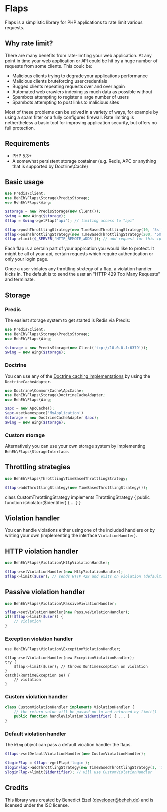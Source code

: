 # Flaps

Flaps is a simplistic library for PHP applications to rate limit various requests.

## Why rate limit?

There are many benefits from rate-limiting your web application. At any point in time your web application or API could be hit by a huge number of requests from some clients. This could be:
- Malicious clients trying to degrade your applications performance
- Malicious clients bruteforcing user credentials
- Bugged clients repeating requests over and over again
- Automated web crawlers indexing as much data as possible without 
- Spambots attempting to register a large number of users
- Spambots attempting to post links to malicious sites

Most of these problems can be solved in a variety of ways, for example by using a spam filter or a fully configured firewall. Rate limiting is nethertheless a basic tool for improving application security, but offers no full protection.

## Requirements

- PHP 5.3+
- A somewhat persistent storage container (e.g. Redis, APC or anything that is supported by Doctrine\Cache)

## Basic usage

```php
use Predis\Client;
use BehEh\Flaps\Storage\PredisStorage;
use BehEh\Flaps\Wing;

$storage = new PredisStorage(new Client());
$wing = new Wing($storage);
$flap = $wing->getFlap('api'); // limiting access to "api"

$flap->pushThrottlingStrategy(new TimeBasedThrottlingStrategy(10, '5s')); // 10 requests per 5 seconds
$flap->pushThrottlingStrategy(new TimeBasedThrottlingStrategy(200, '5m')); // 200 requests per 5 minutes
$flap->limit($_SERVER['HTTP_REMOTE_ADDR']); // add request for this ip and exit with HTTP 429, if limit exceeded
```

Each flap is a certain part of your application you would like to protect. It might be all of your api, certain requests which require authentication or only your login page.

Once a user violates any throttling strategy of a flap, a violation handler kicks in. The default is to send the user an "HTTP 429 Too Many Requests" and terminate.

## Storage

### Predis

The easiest storage system to get started is Redis via Predis:

```php
use Predis\Client;
use BehEh\Flaps\Storage\PredisStorage;
use BehEh\Flaps\Wing;

$storage = new PredisStorage(new Client('tcp://10.0.0.1:6379'));
$wing = new Wing($storage);
```

### Doctrine

You can use any of the [Doctrine caching implementations](http://doctrine-common.readthedocs.org/en/latest/reference/caching.html) by using the `DoctrineCacheAdapter`.

```php
use Doctrine\Common\Cache\ApcCache;
use BehEh\Flaps\Storage\DoctrineCacheAdapter;
use BehEh\Flaps\Wing;

$apc = new ApcCache();
$apc->setNamespace('MyApplication');
$storage = new DoctrineCacheAdapter($apc);
$wing = new Wing($storage);
```

### Custom storage

Alternatively you can use your own storage system by implementing `BehEh\Flaps\StorageInterface`.

## Throttling strategies

```php
use BehEh\Flaps\Throttling\TimeBasedThrottlingStrategy;

$flap->addThrottlingStrategy(new TimeBasedThrottlingStrategy());
```

class CustomThrottlingStrategy implements ThrottlingStrategy {
	public function isViolator($identifier) { ... }
}

## Violation handler

You can handle violations either using one of the included handlers or by writing your own (implementing the interface `ViolationHandler`).

## HTTP violation handler

```php
use BehEh\Flaps\Violation\HttpViolationHandler;

$flap->setViolationHandler(new HttpViolationHandler);
$flap->limit($user); // sends HTTP 429 and exits on violation (default)
```

## Passive violation handler

```php
use BehEh\Flaps\Violation\PassiveViolationHandler;

$flap->setViolationHandler(new PassiveViolationHandler);
if(!$flap->limit($user)) {
	// violation
}
```

### Exception violation handler

```
use BehEh\Flaps\Violation\ExceptionViolationHandler;

$flap->setViolationHandler(new ExceptionViolationHandler);
try {
	$flap->limit($user); // throws RuntimeException on violation
}
catch(\RuntimeException $e) {
	// violation
}
```

### Custom violation handler

```php
class CustomViolationHandler implements ViolationHandler {
	// the return value will be passed on to and returned by limit()
	public function handleViolation($identifier) { ... }
}
```

### Default violation handler

The `Wing` object can pass a default violation handler the flaps.

```php
$flaps->setDefaultViolationHandler(new CustomViolationHandler);

$loginFlap = $flaps->getFlap('login');
$loginFlap->addThrottlingStrategy(new TimeBasedThrottlingStrategy(1, '1s'));
$loginFlap->limit($identifier); // will use CustomViolationHandler
```

## Credits

This library was created by Benedict Etzel (developer@beheh.de) and is licensed under the ISC license.
